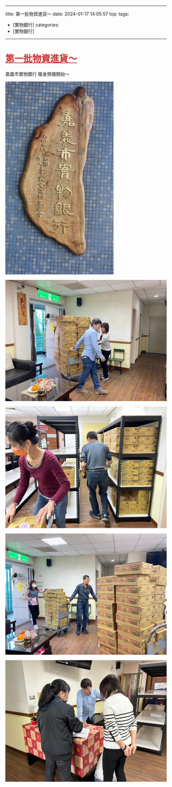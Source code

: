 ---
title: 第一批物資進貨～ 
date: 2024-01-17 14:05:57 
top:
tags:
- [實物銀行]
categories:
- [實物銀行]
---------------------------------------------
# **<a href="#" style="color: #ca3333;">第一批物資進貨～</a>**
 嘉義市實物銀行 
 暖身預備開始～ 
<!--more-->

![images](../images/20241031140723452.jpg)

![images](../images/20241031140723457.jpg)

![images](../images/20241031140723465.jpg)

![images](../images/20241031140723470.jpg)

![images](../images/20241031140723475.jpg)

